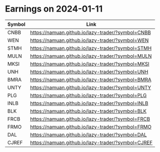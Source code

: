 # Earnings on 2024-01-11

| Symbol | Link |
| ---| --- |
| CNBB | https://namuan.github.io/lazy-trader/?symbol=CNBB |
| WEN | https://namuan.github.io/lazy-trader/?symbol=WEN |
| STMH | https://namuan.github.io/lazy-trader/?symbol=STMH |
| MULN | https://namuan.github.io/lazy-trader/?symbol=MULN |
| MKSI | https://namuan.github.io/lazy-trader/?symbol=MKSI |
| UNH | https://namuan.github.io/lazy-trader/?symbol=UNH |
| BMRA | https://namuan.github.io/lazy-trader/?symbol=BMRA |
| UNTY | https://namuan.github.io/lazy-trader/?symbol=UNTY |
| PLG | https://namuan.github.io/lazy-trader/?symbol=PLG |
| INLB | https://namuan.github.io/lazy-trader/?symbol=INLB |
| BLK | https://namuan.github.io/lazy-trader/?symbol=BLK |
| FRCB | https://namuan.github.io/lazy-trader/?symbol=FRCB |
| FRMO | https://namuan.github.io/lazy-trader/?symbol=FRMO |
| DAL | https://namuan.github.io/lazy-trader/?symbol=DAL |
| CJREF | https://namuan.github.io/lazy-trader/?symbol=CJREF |